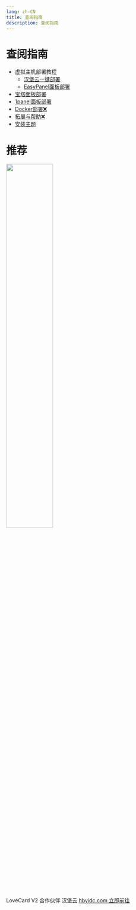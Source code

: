 ```yaml
---
lang: zh-CN
title: 查阅指南
description: 查阅指南
---
```


# 查阅指南

-   虚拟主机部署教程
    -   [汉堡云一键部署](./VirtualSpaceDeploymentHBY.md)
    -   [EasyPanel面板部署](./VirtualSpaceDeployment.md)
-   [宝塔面板部署](./BTDeploymen.md)
-   [1panel面板部署](./1panelDeploymen.md)
-   [Docker部署❌](./DockerDeployment.md)
-   [拓展与帮助❌](./ExpandAndHelp.md)
-   [安装主题](./ThemeAdd.md)

# 推荐

<img src="https://hbyidc.com/themes/web/www/upload/local66609781bca26.png" width="50%">

 LoveCard V2 合作伙伴 汉堡云 [hbyidc.com 立即前往](https://hbyidc.com/aff/WOQYOSHM)
